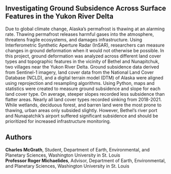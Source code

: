 ##  Investigating Ground Subsidence Across Surface Features in the Yukon River Delta
Due to global climate change, Alaska’s permafrost is thawing at an alarming rate. Thawing permafrost releases harmful gases into the atmosphere, threatens fragile ecosystems, and damages infrastructure. Using Interferometric Synthetic Aperture Radar (InSAR), researchers can measure changes in ground deformation when it would not otherwise be possible. In this project, ground deformation was analyzed across different land cover types and topographic features in the vicinity of Bethel and Nunapitchuk, two villages near the Yukon River Delta. Ground subsidence data derived from Sentinel-1 imagery, land cover data from the National Land Cover Database (NCLD), and a digital terrain model (DTM) of Alaska were aligned using reprojection and resampling algorithms. Using Python, maps and statistics were created to measure ground subsidence and slope for each land cover type. On average, steeper slopes recorded less subsidence than flatter areas. Nearly all land cover types recorded sinking from 2018-2021. While wetlands, deciduous forest, and barren land were the most prone to thawing, urban areas only subsided slightly. However, Bethel’s river port and Nunapatchik’s airport suffered significant subsidence and should be prioritized for increased infrastructure monitoring. 

## Authors
**Charles McGrath**, Student, Department of Earth, Environmental, and Planetary Sciences, Washington University in St. Louis <br>
**Professor Roger Michaelides**, Advisor, Department of Earth, Environmental, and Planetary Sciences, Washington University in St. Louis
